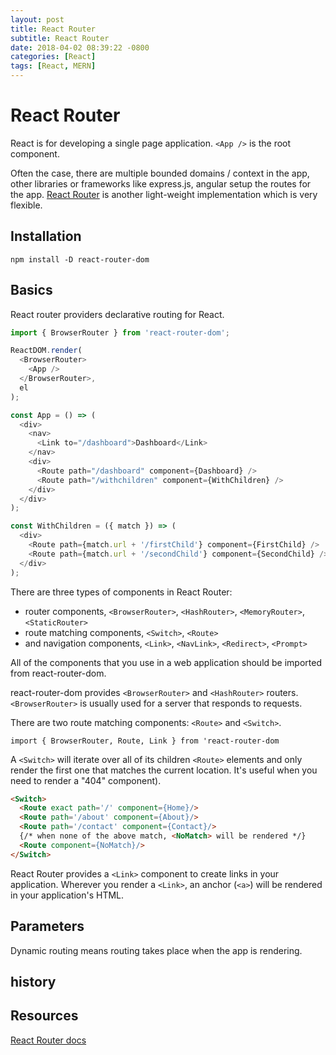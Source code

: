 ```yaml
---
layout: post
title: React Router
subtitle: React Router
date: 2018-04-02 08:39:22 -0800
categories: [React]
tags: [React, MERN]
---
```


# React Router

React is for developing a single page application. `<App />` is the root component.

Often the case, there are multiple bounded domains / context in the app, other libraries or frameworks like express.js, angular setup the routes for the app. [React Router](https://github.com/ReactTraining/react-router) is another light-weight implementation which is very flexible.

## Installation

`npm install -D react-router-dom`

## Basics

React router providers declarative routing for React.

```js
import { BrowserRouter } from 'react-router-dom';

ReactDOM.render(
  <BrowserRouter>
    <App />
  </BrowserRouter>,
  el
);

const App = () => (
  <div>
    <nav>
      <Link to="/dashboard">Dashboard</Link>
    </nav>
    <div>
      <Route path="/dashboard" component={Dashboard} />
      <Route path="/withchildren" component={WithChildren} />
    </div>
  </div>
);

const WithChildren = ({ match }) => (
  <div>
    <Route path={match.url + '/firstChild'} component={FirstChild} />
    <Route path={match.url + '/secondChild'} component={SecondChild} />
  </div>
);
```

There are three types of components in React Router:

- router components, `<BrowserRouter>`, `<HashRouter>`, `<MemoryRouter>`, `<StaticRouter>`
- route matching components, `<Switch>`, `<Route>`
- and navigation components, `<Link>`, `<NavLink>`, `<Redirect>`, `<Prompt>`

All of the components that you use in a web application should be imported from react-router-dom.

react-router-dom provides `<BrowserRouter>` and `<HashRouter>` routers. `<BrowserRouter>` is usually used for a server that responds to requests.

There are two route matching components: `<Route>` and `<Switch>`.

`import { BrowserRouter, Route, Link } from 'react-router-dom`

A `<Switch>` will iterate over all of its children `<Route>` elements and only render the first one that matches the current location. It's useful when you need to render a "404" component).

```html
<Switch>
  <Route exact path='/' component={Home}/>
  <Route path='/about' component={About}/>
  <Route path='/contact' component={Contact}/>
  {/* when none of the above match, <NoMatch> will be rendered */}
  <Route component={NoMatch}/>
</Switch>
```

React Router provides a `<Link>` component to create links in your application. Wherever you render a `<Link>`, an anchor (`<a>`) will be rendered in your application's HTML.

## Parameters

Dynamic routing means routing takes place when the app is rendering.

## history

## Resources

[React Router docs](https://reacttraining.com/react-router/web/guides/philosophy)
